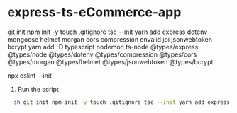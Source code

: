 # express-ts-eCommerce-app

git init
npm init -y
touch .gitignore
tsc --init
yarn add express dotenv mongoose helmet morgan cors compression envalid joi jsonwebtoken bcrypt
yarn add -D typescript nodemon ts-node @types/express @types/node @types/dotenv @types/compression @types/cors @types/morgan @types/helmet @types/jsonwebtoken @types/bcrypt

npx eslint --init

1. Run the script

```sh
  sh git init npm init -y touch .gitignore tsc --init yarn add express dotenv mongoose helmet morgan cors compression envalid joi jsonwebtoken bcrypt yarn add -D typescript nodemon ts-node @types/express @types/node @types/dotenv @types/compression @types/cors @types/morgan @types/helmet @types/jsonwebtoken @types/bcrypt npx eslint --init

```

